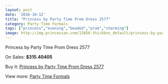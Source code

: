 ```yaml
---
layout: post
date: '2016-10-12'
title: "Princess by Party Time Prom Dress 2577"
category: Party Time Formals
tags: ["princess","evening","beaded","prom","charming"]
image: http://img.princessan.com/13856-thickbox_default/princess-by-party-time-prom-dress-2577.jpg
---
```

Princess by Party Time Prom Dress 2577

On Sales: **$315.40405**
<a href="https://www.princessan.com/en/party-time-formals/6519-princess-by-party-time-prom-dress-2577.html"><amp-img layout="responsive" width="600" height="600" src="//img.princessan.com/13856-thickbox_default/princess-by-party-time-prom-dress-2577.jpg" alt="Princess by Party Time Prom Dress 2577 0" /></a>
<a href="https://www.princessan.com/en/party-time-formals/6519-princess-by-party-time-prom-dress-2577.html"><amp-img layout="responsive" width="600" height="600" src="//img.princessan.com/13857-thickbox_default/princess-by-party-time-prom-dress-2577.jpg" alt="Princess by Party Time Prom Dress 2577 1" /></a>

Buy it: [Princess by Party Time Prom Dress 2577](https://www.princessan.com/en/party-time-formals/6519-princess-by-party-time-prom-dress-2577.html "Princess by Party Time Prom Dress 2577")

View more: [Party Time Formals](https://www.princessan.com/en/51-party-time-formals "Party Time Formals")